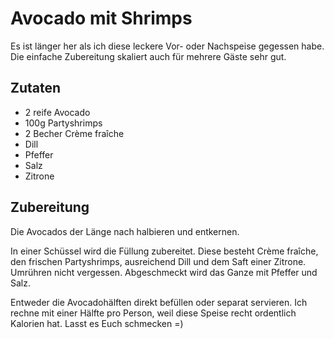 # Avocado mit Shrimps

Es ist länger her als ich diese leckere Vor- oder Nachspeise gegessen habe. Die einfache Zubereitung skaliert auch für mehrere Gäste sehr gut.

## Zutaten

* 2 reife Avocado
* 100g Partyshrimps
* 2 Becher Crème fraîche
* Dill
* Pfeffer
* Salz
* Zitrone

## Zubereitung

Die Avocados der Länge nach halbieren und entkernen.

In einer Schüssel wird die Füllung zubereitet. Diese besteht Crème fraîche, den frischen Partyshrimps, ausreichend Dill und dem Saft einer Zitrone. Umrühren nicht vergessen. Abgeschmeckt wird das Ganze mit Pfeffer und Salz.

Entweder die Avocadohälften direkt befüllen oder separat servieren. Ich rechne mit einer Hälfte pro Person, weil diese Speise recht ordentlich Kalorien hat. Lasst es Euch schmecken =)
